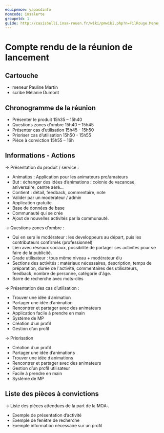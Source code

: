 ```yaml
---
equipemoe: yapasdinfo
nomcode: insalerte
groupetd: 1
guide: http://casisbelli.insa-rouen.fr/wiki/pmwiki.php?n=FilRouge.MenerReunionLancement
---
```


# Compte rendu de la réunion de lancement
 
## Cartouche
 - meneur Pauline Martin
 - scribe Mélanie Dumont

## Chronogramme de la réunion
- Présenter le produit 15h35 – 15h40
- Questions zones d’ombre 15h40 – 15h45
- Présenter cas d’utilisation 15h45 - 15h50
- Prioriser cas d’utilisation 15h50 - 15h55
- Pièce à conviction 15h55 – 16h

## Informations - Actions
-> Présentation du produit / service :
- Animatips : Application pour les animateurs pro/amateurs
- But : échanger des idées d’animations : colonie de vacancae, aniversaire, centre aéré...
- Contient : détail, feedback, commentaire, note
- Valider par un modérateur / admin
- Application gratuite
- Base de données de base
- Communauté qui se crée
- Ajout de nouvelles activités par la communauté.

-> Questions zones d’ombre :
- Qui en sera le modérateur : les developpeurs au départ, puis les contributeurs confirmés (professionnel)
- Lien avec réseaux sociaux, possibilité de partager ses activités pour se faire de la publicité.
- Grade utilisateur : tous même niveau + modérateur élu
- Sections des activités : matériaux nécessaires, description, temps de préparation, durée de l'activité, commentaires des
 utilisateurs, feedback, nombre de personne, catégorie d'âge.
- Barre de recherche avec mots-clés

-> Présentation des cas d’utilisation :
- Trouver une idée d’animation
- Partager une idée d’animation
- Rencontrer et partager avec des animateurs
- Application facile à prendre en main
- Système de MP
- Création d’un profil
- Gestion d’un profil

-> Priorisation
- Création d’un profil 
- Partager une idée d’animations
- Trouver une idée d’animations
- Rencontrer et partager avec des animateurs
- Gestion d’un profil utilisateur
- Facile à prendre en main
- Système de MP

## Liste des pièces à convictions
-> Liste des pièces attendues de la part de la MOA:.
- Exemple de présentation d’activité
- Exemple de fenêtre de recherche
- Exemple information nécessaire sur un profil
